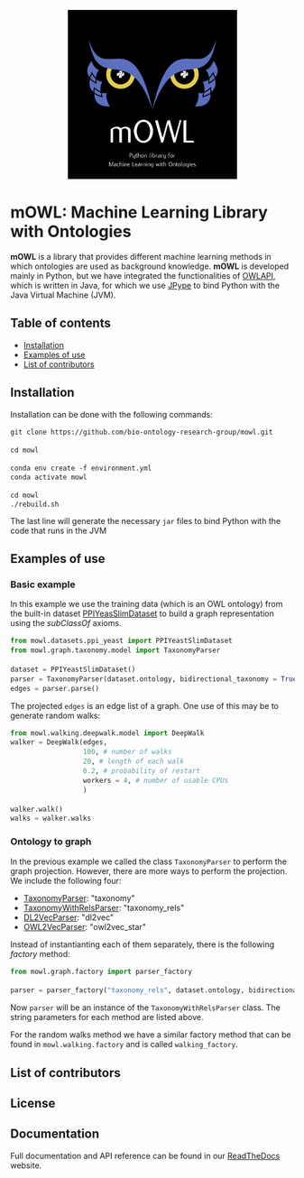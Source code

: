 <p align="center">
  <img src="docs/source/mowl_black_background_colors_2048x2048px.png" width="300"/>
</p>
  
# mOWL: Machine Learning Library with Ontologies

**mOWL** is a library that provides different machine learning methods in which ontologies are used as background knowledge. **mOWL** is developed 
mainly in Python, but we have integrated the functionalities of [OWLAPI](https://github.com/owlcs/owlapi), which is written in Java, for which we use [JPype](https://jpype.readthedocs.io/en/latest/) to bind Python with the Java Virtual Machine (JVM).


## Table of contents
  - [Installation](#installation)
  - [Examples of use](#examples-of-use)
  - [List of contributors](#list-of-contributors)


## Installation

Installation can be done with the following commands:

```
git clone https://github.com/bio-ontology-research-group/mowl.git

cd mowl

conda env create -f environment.yml
conda activate mowl

cd mowl
./rebuild.sh
```

The last line will generate the necessary `jar` files to bind Python with the code that runs in the JVM

## Examples of use

### Basic example

In this example we use the training data (which is an OWL ontology) from the built-in dataset [PPIYeasSlimDataset](https://mowl.readthedocs.io/en/latest/api/datasets/index.html#mowl.datasets.ppi_yeast.PPIYeastSlimDataset) to build a graph representation using the _subClassOf_ axioms.

```python
from mowl.datasets.ppi_yeast import PPIYeastSlimDataset
from mowl.graph.taxonomy.model import TaxonomyParser

dataset = PPIYeastSlimDataset()
parser = TaxonomyParser(dataset.ontology, bidirectional_taxonomy = True)
edges = parser.parse()
```
The projected `edges` is an edge list of a graph. One use of this may be to generate random walks:

```python
from mowl.walking.deepwalk.model import DeepWalk
walker = DeepWalk(edges,
	              100, # number of walks
				  20, # length of each walk
				  0.2, # probability of restart
				  workers = 4, # number of usable CPUs
				  )

walker.walk()
walks = walker.walks
```

### Ontology to graph

In the previous example we called the class `TaxonomyParser` to perform the graph projection. However, there are more ways to perform the projection. We include the following four:

* [TaxonomyParser](https://mowl.readthedocs.io/en/latest/api/graph/index.html#subclass-hierarchy): "taxonomy"
* [TaxonomyWithRelsParser](https://mowl.readthedocs.io/en/latest/api/graph/index.html#subclass-hierarchy-with-relations): "taxonomy_rels"
* [DL2VecParser](https://mowl.readthedocs.io/en/latest/api/graph/index.html#dl2vec-graph): "dl2vec"
* [OWL2VecParser](https://mowl.readthedocs.io/en/latest/api/graph/index.html#dl2vec-graph): "owl2vec_star"

Instead of instantianting each of them separately, there is the following _factory_ method:
```python
from mowl.graph.factory import parser_factory

parser = parser_factory("taxonomy_rels", dataset.ontology, bidirectional_taxonomy = True)
```
Now `parser` will be an instance of the `TaxonomyWithRelsParser` class. The string parameters for each method are listed above.

For the random walks method we have a similar factory method that can be found in `mowl.walking.factory` and is called `walking_factory`.


## List of contributors

## License

## Documentation

Full documentation and API reference can be found in our [ReadTheDocs](https://mowl.readthedocs.io/en/latest/index.html) website.
